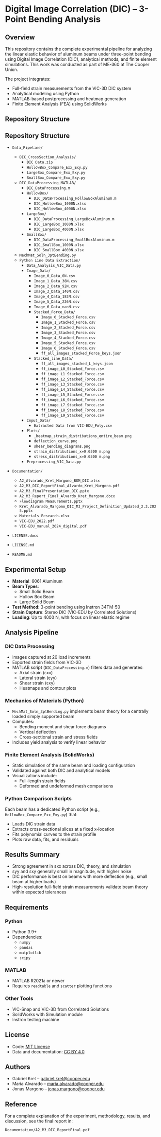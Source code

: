 # Digital Image Correlation (DIC) – 3-Point Bending Analysis

## Overview

This repository contains the complete experimental pipeline for analyzing the linear elastic behavior of aluminum beams under three-point bending using Digital Image Correlation (DIC), analytical methods, and finite element simulations. This work was conducted as part of ME-360 at The Cooper Union.

The project integrates:
- Full-field strain measurements from the VIC-3D DIC system
- Analytical modeling using Python
- MATLAB-based postprocessing and heatmap generation
- Finite Element Analysis (FEA) using SolidWorks

## Repository Structure
## Repository Structure

- `Data_Pipeline/`
  - `DIC_CrossSection_Analysis/`
    - `DIC Data.zip`
    - `HollowBox_Compare_Exx_Exy.py`
    - `LargeBox_Compare_Exx_Exy.py`
    - `SmallBox_Compare_Exx_Exy.py`
  - `DIC_DataProcessing_MATLAB/`
    - `DIC_DataProcessing.m`
    - `HollowBox/`
      - `DIC_DataProcessing_HollowBoxAluminum.m`
      - `DIC_HollowBox_1000N.xlsx`
      - `DIC_HollowBox_4000N.xlsx`
    - `LargeBox/`
      - `DIC_DataProcessing_LargeBoxAluminum.m`
      - `DIC_LargeBox_1000N.xlsx`
      - `DIC_LargeBox_4000N.xlsx`
    - `SmallBox/`
      - `DIC_DataProcessing_SmallBoxAluminum.m`
      - `DIC_SmallBox_1000N.xlsx`
      - `DIC_SmallBox_4000N.xlsx`
  - `MechMat_Soln_3ptBending.py`
  - `Python Line Data Extraction/`
    - `Data_Analysis_VIC_Data.py`
    - `Image_Data/`
      - `Image_0_Data_0N.csv`
      - `Image_1_Data_38N.csv`
      - `Image_2_Data_92N.csv`
      - `Image_3_Data_140N.csv`
      - `Image_4_Data_183N.csv`
      - `Image_5_Data_226N.csv`
      - `Image_6_Data_nanN.csv`
      - `Stacked_Force_Data/`
        - `Image_0_Stacked_Force.csv`
        - `Image_1_Stacked_Force.csv`
        - `Image_2_Stacked_Force.csv`
        - `Image_3_Stacked_Force.csv`
        - `Image_4_Stacked_Force.csv`
        - `Image_5_Stacked_Force.csv`
        - `Image_6_Stacked_Force.csv`
        - `ff_all_images_stacked_Force_keys.json`
      - `Stacked_line_Data/`
        - `ff_all_images_stacked_L_keys.json`
        - `ff_image_L0_Stacked_Force.csv`
        - `ff_image_L1_Stacked_Force.csv`
        - `ff_image_L2_Stacked_Force.csv`
        - `ff_image_L3_Stacked_Force.csv`
        - `ff_image_L4_Stacked_Force.csv`
        - `ff_image_L5_Stacked_Force.csv`
        - `ff_image_L6_Stacked_Force.csv`
        - `ff_image_L7_Stacked_Force.csv`
        - `ff_image_L8_Stacked_Force.csv`
        - `ff_image_L9_Stacked_Force.csv`
    - `Input_Data/`
      - `Extracted Data from VIC-EDU_Poly.csv`
    - `Plots/`
      - `_heatmap_strain_distributions_entire_beam.png`
      - `deflection_curve.png`
      - `shear_bending_diagrams.png`
      - `strain_distributions_x=0.0300 m.png`
      - `stress_distributions_x=0.0300 m.png`
    - `Preprocessing_VIC_Data.py`

- `Documentation/`
  - `A2_Alvarado_Kret_Margono_BOM_DIC.xlsx`
  - `A2_M3_DIC_ReportFinal_Alvardo_Kret_Margono.pdf`
  - `A2_M3_FinalPresentation_DIC.pptx`
  - `A2_M3_Report_Final_Alvardo_Kret_Margono.docx`
  - `Flowdiagram Measurements.pptx`
  - `Kret_Alvarado_Margono_DIC_M3_Project_Definition_Updated_2.3.2025.pptx`
  - `Materials Research.xlsx`
  - `VIC-EDU_2022.pdf`
  - `VIC-EDU_manual_2024_digital.pdf`

- `LICENSE.docs`
- `LICENSE.md`
- `README.md`

## Experimental Setup

- **Material**: 6061 Aluminum
- **Beam Types**:
  - Small Solid Beam
  - Hollow Box Beam
  - Large Solid Beam
- **Test Method**: 3-point bending using Instron 34TM-50
- **Strain Capture**: Stereo DIC (VIC-EDU by Correlated Solutions)
- **Loading**: Up to 4000 N, with focus on linear elastic regime

## Analysis Pipeline

### DIC Data Processing

- Images captured at 20 load increments
- Exported strain fields from VIC-3D
- MATLAB script (`DIC_DataProcessing.m`) filters data and generates:
  - Axial strain (εxx)
  - Lateral strain (εyy)
  - Shear strain (εxy)
  - Heatmaps and contour plots

### Mechanics of Materials (Python)

- `MechMat_Soln_3ptBending.py` implements beam theory for a centrally loaded simply supported beam
- Computes:
  - Bending moment and shear force diagrams
  - Vertical deflection
  - Cross-sectional strain and stress fields
- Includes yield analysis to verify linear behavior

### Finite Element Analysis (SolidWorks)

- Static simulation of the same beam and loading configuration
- Validated against both DIC and analytical models
- Visualizations include:
  - Full-length strain fields
  - Deformed and undeformed mesh comparisons

### Python Comparison Scripts

Each beam has a dedicated Python script (e.g., `HollowBox_Compare_Exx_Exy.py`) that:
- Loads DIC strain data
- Extracts cross-sectional slices at a fixed x-location
- Fits polynomial curves to the strain profile
- Plots raw data, fits, and residuals

## Results Summary

- Strong agreement in εxx across DIC, theory, and simulation
- εyy and εxy generally small in magnitude, with higher noise
- DIC performance is best on beams with more deflection (e.g., small beam at higher loads)
- High-resolution full-field strain measurements validate beam theory within expected tolerances

## Requirements

### Python

- Python 3.9+
- Dependencies:
  - `numpy`
  - `pandas`
  - `matplotlib`
  - `scipy`

### MATLAB

- MATLAB R2021a or newer
- Requires `readtable` and `scatter` plotting functions

### Other Tools

- VIC-Snap and VIC-3D from Correlated Solutions
- SolidWorks with Simulation module
- Instron testing machine

## License

- Code: [MIT License](./LICENSE)
- Data and documentation: [CC BY 4.0](./LICENSE.content)

## Authors

- Gabriel Kret – gabriel.kret@cooper.edu  
- Maria Alvarado – maria.alvarado@cooper.edu  
- Jonas Margono – jonas.margono@cooper.edu  

## Reference

For a complete explanation of the experiment, methodology, results, and discussion, see the final report in:

`Documentation/A2_M3_DIC_ReportFinal.pdf`

